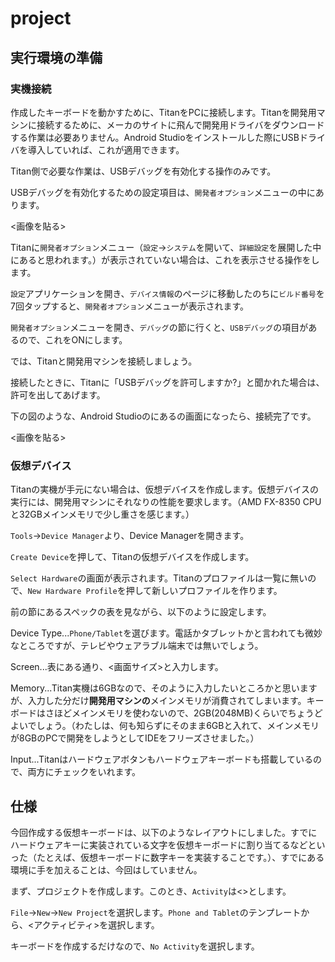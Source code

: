 # project

## 実行環境の準備

### 実機接続

作成したキーボードを動かすために、TitanをPCに接続します。Titanを開発用マシンに接続するために、メーカのサイトに飛んで開発用ドライバをダウンロードする作業は必要ありません。Android Studioをインストールした際にUSBドライバを導入していれば、これが適用できます。

Titan側で必要な作業は、USBデバッグを有効化する操作のみです。

USBデバッグを有効化するための設定項目は、`開発者オプション`メニューの中にあります。

<画像を貼る>

Titanに`開発者オプション`メニュー（`設定`→`システム`を開いて、`詳細設定`を展開した中にあると思われます。）が表示されていない場合は、これを表示させる操作をします。

`設定`アプリケーションを開き、`デバイス情報`のページに移動したのちに`ビルド番号`を7回タップすると、`開発者オプション`メニューが表示されます。

`開発者オプション`メニューを開き、`デバッグ`の節に行くと、`USBデバッグ`の項目があるので、これをONにします。

では、Titanと開発用マシンを接続しましょう。

接続したときに、Titanに「USBデバッグを許可しますか?」と聞かれた場合は、許可を出してあげます。

下の図のような、Android Studioの<xx>にある<yy>の画面になったら、接続完了です。

<画像を貼る>

### 仮想デバイス

Titanの実機が手元にない場合は、仮想デバイスを作成します。仮想デバイスの実行には、開発用マシンにそれなりの性能を要求します。（AMD FX-8350 CPUと32GBメインメモリで少し重さを感じます。）

`Tools`→`Device Manager`より、Device Managerを開きます。

`Create Device`を押して、Titanの仮想デバイスを作成します。

`Select Hardware`の画面が表示されます。Titanのプロファイルは一覧に無いので、`New Hardware Profile`を押して新しいプロファイルを作ります。

前の節にあるスペックの表を見ながら、以下のように設定します。

Device Type...`Phone/Tablet`を選びます。電話かタブレットかと言われても微妙なところですが、テレビやウェアラブル端末では無いでしょう。

Screen...表にある通り、<画面サイズ>と入力します。

Memory...Titan実機は6GBなので、そのように入力したいところかと思いますが、入力した分だけ**開発用マシンの**メインメモリが消費されてしまいます。キーボードはさほどメインメモリを使わないので、2GB(2048MB)くらいでちょうどよいでしょう。（わたしは、何も知らずにそのまま6GBと入れて、メインメモリが8GBのPCで開発をしようとしてIDEをフリーズさせました。）

Input...Titanはハードウェアボタンもハードウェアキーボードも搭載しているので、両方にチェックをいれます。

## 仕様

今回作成する仮想キーボードは、以下のようなレイアウトにしました。すでにハードウェアキーに実装されている文字を仮想キーボードに割り当てるなどといった（たとえば、仮想キーボードに数字キーを実装することです。）、すでにある環境に手を加えることは、今回はしていません。

まず、プロジェクトを作成します。このとき、`Activity`は<>とします。

`File`→`New`→`New Project`を選択します。`Phone and Tablet`のテンプレートから、<アクティビティ>を選択します。

キーボードを作成するだけなので、`No Activity`を選択します。

